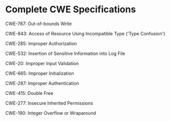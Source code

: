

# Complete CWE Specifications

CWE-787: Out-of-bounds Write

CWE-843: Access of Resource Using Incompatible Type ('Type Confusion')

CWE-285: Improper Authorization

CWE-532: Insertion of Sensitive Information into Log File

CWE-20: Improper Input Validation

CWE-665: Improper Initialization

CWE-287: Improper Authentication

CWE-415: Double Free

CWE-277: Insecure Inherited Permissions

CWE-190: Integer Overflow or Wraparound
